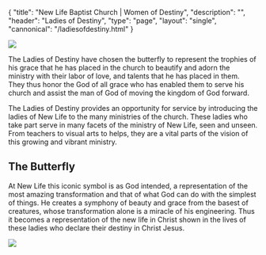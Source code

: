 {
	"title": "New Life Baptist Church | Women of Destiny",
	"description": "",
	"header": "Ladies of Destiny",
	"type": "page",
	"layout": "single",
	"cannonical": "/ladiesofdestiny.html"
}

<section class="interior-section">
	<div class="container">
		<div class="row">
			<div class="col-xs-12 col-md-6">
				<img class="profile-pic" src="/images/ministry/LOD.jpg">
			</div>
			<div class="col-xs-12 col-md-6">
				<p class="text-justify">The Ladies of Destiny have chosen the butterfly to represent the trophies of his grace that he has placed in the church to beautify and adorn the ministry with their labor of love, and talents that he has placed in them.  They thus honor the God of all grace who has enabled them to serve his church and assist the man of God of moving the kingdom of God forward.
				</p>
				<p class="text-justify">
					The Ladies of Destiny provides an opportunity for service by introducing the ladies of New Life to the many ministries of the church.  These ladies who take part serve in many facets of the ministry of New Life, seen and unseen.  From teachers to visual arts to helps, they are a vital parts of the vision of this growing and vibrant ministry.
				</p>
			</div>
		</div>
	</div>
</section>
<section class="interior-section">
	<div class="container">
		<div class="row">
			<div class="col-xs-12 col-md-6">
					<h2>The Butterfly</h2>
					<p class="text-justify">At New Life this iconic symbol is as God intended, a representation of the most amazing transformation and that of what God can do with the simplest of things.  He creates a symphony of beauty and grace from the basest of creatures, whose transformation alone is a miracle of his engineering.  Thus it becomes a representation of the new life in Christ shown in the lives of these ladies who declare their destiny in Christ Jesus.</p>
			</div>
			<div class="col-xs-12 col-md-6">
				<img class="profile-pic" src="/images/ministry/butterflies.jpg">
			</div>
		</div>
	</div>
</section>